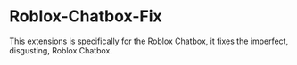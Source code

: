 # Roblox-Chatbox-Fix
This extensions is specifically for the Roblox Chatbox, it fixes the imperfect, disgusting, Roblox Chatbox.
